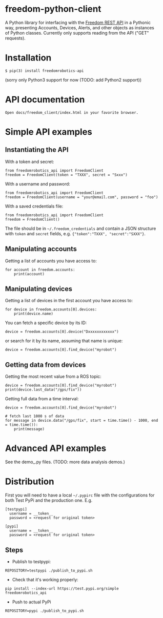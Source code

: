 # freedom-python-client

A Python library for interfacing with the [Freedom REST API](https://docs.freedomrobotics.ai/reference#rest-api) in a Pythonic way, presenting Accounts, Devices, Alerts, and other objects as instances of Python classes. Currently only supports reading from the API ("GET" requests).

# Installation
```
$ pip(3) install freedomrobotics-api
```
(sorry only Python3 support for now (TODO: add Python2 support))

# API documentation

```
Open docs/freedom_client/index.html in your favorite browser.
```

# Simple API examples
## Instantiating the API

With a token and secret:
```
from freedomrobotics_api import FreedomClient
freedom = FreedomClient(token = "TXXX", secret = "Sxxx")
```

With a username and password:
```
from freedomrobotics_api import FreedomClient
freedom = FreedomClient(username = "your@email.com", password = "foo")
```

With a saved credentials file:
```
from freedomrobotics_api import FreedomClient
freedom = FreedomClient()
```

The file should be in `~/.freedom_credentials` and contain a JSON structure with `token` and `secret` fields, e.g. `{"token":"TXXX", "secret":"SXXX"}`.

## Manipulating accounts

Getting a list of accounts you have access to:
```
for account in freedom.accounts:
    print(account)
````

## Manipulating devices

Getting a list of devices in the first account you have access to:

```
for device in freedom.accounts[0].devices:
    print(device.name)
```

You can fetch a specific device by its ID:
```
device = freedom.accounts[0].device("Dxxxxxxxxxxxx")
```
or search for it by its name, assuming that name is unique:
```
device = freedom.accounts[0].find_device("myrobot")
```

## Getting data from devices

Getting the most recent value from a ROS topic:
```
device = freedom.accounts[0].find_device("myrobot")
print(device.last_data("/gps/fix"))
```

Getting full data from a time interval:
```
device = freedom.accounts[0].find_device("myrobot")

# fetch last 1000 s of data
for message in device.data("/gps/fix", start = time.time() - 1000, end = time.time()):
    print(message)
```

# Advanced API examples

See the demo\_.py files. (TODO: more data analysis demos.)


# Distribution

First you will need to have a local `~/.pypirc` file with the configurations for both Test PyPi and the production one. E.g.

```
[testpypi]
  username = __token__
  password = <request for original token>

[pypi]
  username = __token__
  password = <request for original token>
```

## Steps

* Publish to testpypi:

```
REPOSITORY=testpypi ./publish_to_pypi.sh
```

* Check that it's working properly:

```
pip install --index-url https://test.pypi.org/simple freedomrobotics_api
```

* Push to actual PyPi

```
REPOSITORY=pypi ./publish_to_pypi.sh
```
